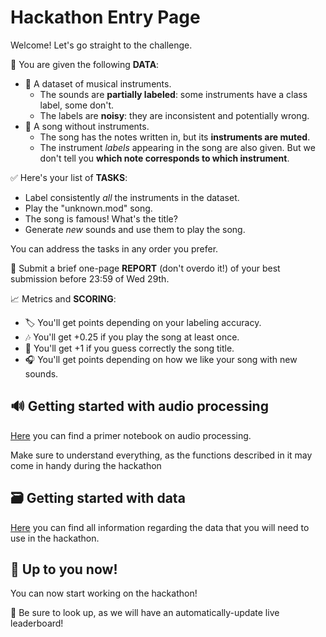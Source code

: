 # Hackathon Entry Page

Welcome! Let's go straight to the challenge.

📂 You are given the following **DATA**:

- 🎺 A dataset of musical instruments.
  - The sounds are **partially labeled**: some instruments have a class label, some don't.
  - The labels are **noisy**: they are inconsistent and potentially wrong.
- 🎼 A song without instruments.
  - The song has the notes written in, but its **instruments are muted**.
  - The instrument *labels* appearing in the song are also given. But we don't tell you **which note corresponds to which instrument**.

✅ Here's your list of **TASKS**:

- Label consistently *all* the instruments in the dataset.
- Play the "unknown.mod" song.
- The song is famous! What's the title?
- Generate *new* sounds and use them to play the song.

You can address the tasks in any order you prefer.

📄 Submit a brief one-page **REPORT** (don't overdo it!) of your best submission before 23:59 of Wed 29th.

📈 Metrics and **SCORING**:

- 🏷️ You'll get points depending on your labeling accuracy.
- 🎶 You'll get +0.25 if you play the song at least once.
- 🤩 You'll get +1 if you guess correctly the song title.
- 🎧 You'll get points depending on how we like your song with new sounds.

## 🔊 Getting started with audio processing

[Here](https://github.com/ML-MSAI-2024-hackathon/audio-processing-starter-kit) you can find a primer notebook on audio processing.

Make sure to understand everything, as the functions described in it may come in handy during the hackathon

## 🗃️ Getting started with data

[Here](https://github.com/ML-MSAI-2024-hackathon/data-starter-kit) you can find all information regarding the data that you will need to use in the hackathon.

## 🚀 Up to you now!

You can now start working on the hackathon!

🏁 Be sure to look up, as we will have an automatically-update live leaderboard! 
